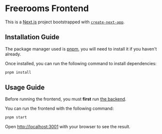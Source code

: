 # Freerooms Frontend


This is a [Next.js](https://nextjs.org/) project bootstrapped with [`create-next-app`](https://github.com/vercel/next.js/tree/canary/packages/create-next-app).

## Installation Guide

The package manager used is [pnpm](https://pnpm.io/), you will need to install it if you haven't already.

Once installed, you can run the following command to install dependencies:
```bash
pnpm install
```

## Usage Guide
Before running the frontend, you must **first** run [the backend](../backend).

You can run the frontend with the following command:

```bash
pnpm start
```

Open [http://localhost:3001](http://localhost:3001) with your browser to see the result.
